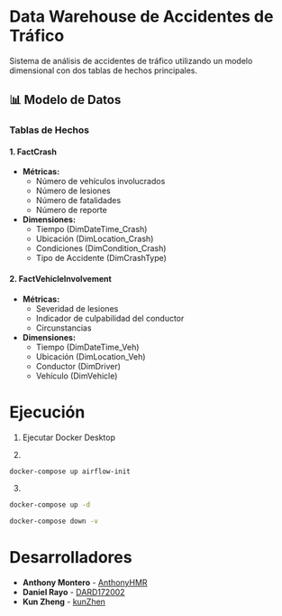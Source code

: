 # Data Warehouse de Accidentes de Tráfico

Sistema de análisis de accidentes de tráfico utilizando un modelo dimensional con dos tablas de hechos principales.

## 📊 Modelo de Datos

### Tablas de Hechos

#### 1. FactCrash
* **Métricas:**
  * Número de vehículos involucrados
  * Número de lesiones
  * Número de fatalidades
  * Número de reporte
* **Dimensiones:**
  * Tiempo (DimDateTime_Crash)
  * Ubicación (DimLocation_Crash)
  * Condiciones (DimCondition_Crash)
  * Tipo de Accidente (DimCrashType)

#### 2. FactVehicleInvolvement
* **Métricas:**
  * Severidad de lesiones
  * Indicador de culpabilidad del conductor
  * Circunstancias
* **Dimensiones:**
  * Tiempo (DimDateTime_Veh)
  * Ubicación (DimLocation_Veh)
  * Conductor (DimDriver)
  * Vehículo (DimVehicle)

# Ejecución

1. Ejecutar Docker Desktop

2. 
```bash
docker-compose up airflow-init
```

3. 
```bash
docker-compose up -d
```

```bash
docker-compose down -v
```


# Desarrolladores

* **Anthony Montero** - [AnthonyHMR](https://github.com/AnthonyHMR)
* **Daniel Rayo** - [DARD172002](https://github.com/DARD172002)
* **Kun Zheng** - [kunZhen](https://github.com/kunZhen)
